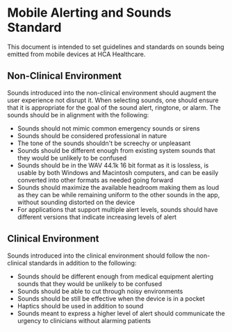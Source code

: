 <!-- title:Mobile Alerting and Sounds Standard, description:Guidelines and standards on sounds being emitted from mobile devices at HCA Healthcare.-->
# Mobile Alerting and Sounds Standard

This document is intended to set guidelines and standards on sounds being emitted from mobile devices at HCA Healthcare.


## Non-Clinical Environment

Sounds introduced into the non-clinical environment should augment the user experience not disrupt it. When selecting sounds, one should ensure that it is appropriate for the goal of the sound alert, ringtone, or alarm. The sounds should be in alignment with the following:

* Sounds should not mimic common emergency sounds or sirens
* Sounds should be considered professional in nature
* The tone of the sounds shouldn't be screechy or unpleasant
* Sounds should be different enough from existing system sounds that they would be unlikely to be confused
* Sounds should be in the WAV 44.1k 16 bit format as it is lossless, is usable by both Windows and Macintosh computers, and can be easily converted into other formats as needed going forward
* Sounds should maximize the available headroom making them as loud as they can be while remaining uniform to the other sounds in the app, without sounding distorted on the device
* For applications that support multiple alert levels, sounds should have different versions that indicate increasing levels of alert


## Clinical Environment

Sounds introduced into the clinical environment should follow the non-clinical standards in addition to the following:

* Sounds should be different enough from medical equipment alerting sounds that they would be unlikely to be confused
* Sounds should be able to cut through noisy environments
* Sounds should be still be effective when the device is in a pocket
* Haptics should be used in addition to sound
* Sounds meant to express a higher level of alert should communicate the urgency to clinicians without alarming patients
